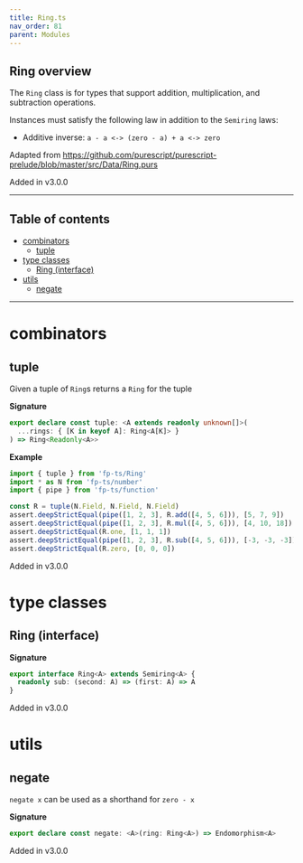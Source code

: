 ```yaml
---
title: Ring.ts
nav_order: 81
parent: Modules
---
```


## Ring overview

The `Ring` class is for types that support addition, multiplication, and subtraction operations.

Instances must satisfy the following law in addition to the `Semiring` laws:

- Additive inverse: `a - a <-> (zero - a) + a <-> zero`

Adapted from https://github.com/purescript/purescript-prelude/blob/master/src/Data/Ring.purs

Added in v3.0.0

---

<h2 class="text-delta">Table of contents</h2>

- [combinators](#combinators)
  - [tuple](#tuple)
- [type classes](#type-classes)
  - [Ring (interface)](#ring-interface)
- [utils](#utils)
  - [negate](#negate)

---

# combinators

## tuple

Given a tuple of `Ring`s returns a `Ring` for the tuple

**Signature**

```ts
export declare const tuple: <A extends readonly unknown[]>(
  ...rings: { [K in keyof A]: Ring<A[K]> }
) => Ring<Readonly<A>>
```

**Example**

```ts
import { tuple } from 'fp-ts/Ring'
import * as N from 'fp-ts/number'
import { pipe } from 'fp-ts/function'

const R = tuple(N.Field, N.Field, N.Field)
assert.deepStrictEqual(pipe([1, 2, 3], R.add([4, 5, 6])), [5, 7, 9])
assert.deepStrictEqual(pipe([1, 2, 3], R.mul([4, 5, 6])), [4, 10, 18])
assert.deepStrictEqual(R.one, [1, 1, 1])
assert.deepStrictEqual(pipe([1, 2, 3], R.sub([4, 5, 6])), [-3, -3, -3])
assert.deepStrictEqual(R.zero, [0, 0, 0])
```

Added in v3.0.0

# type classes

## Ring (interface)

**Signature**

```ts
export interface Ring<A> extends Semiring<A> {
  readonly sub: (second: A) => (first: A) => A
}
```

Added in v3.0.0

# utils

## negate

`negate x` can be used as a shorthand for `zero - x`

**Signature**

```ts
export declare const negate: <A>(ring: Ring<A>) => Endomorphism<A>
```

Added in v3.0.0
